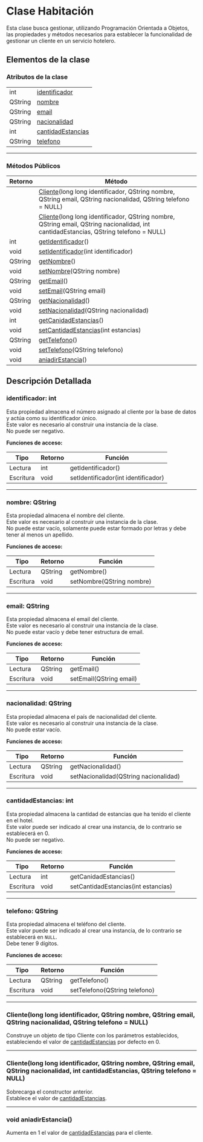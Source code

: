 # Clase Habitación

Esta clase busca gestionar, utilizando Programación Orientada a Objetos, las propiedades y métodos necesarios para establecer la funcionalidad de gestionar un cliente en un servicio hotelero.

## Elementos de la clase

### Atributos de la clase

|||
|---|---|
|int|[identificador](#identificador-int)|
|QString|[nombre](#nombre-qstring)|
|QString|[email](#email-qstring)|
|QString|[nacionalidad](#nacionalidad-qstring)|
|int|[cantidadEstancias](#cantidadestancias-int)|
|QString|[telefono](#telefono-qstring)|

***

### Métodos Públicos

|Retorno|Método|
|---|---|
||[Cliente](#clientelong-long-identificador-qstring-nombre-qstring-email-qstring-nacionalidad-qstring-telefono--null)(long long identificador, QString nombre, QString email, QString nacionalidad, QString telefono = NULL)|
||[Cliente](#clientelong-long-identificador-qstring-nombre-qstring-email-qstring-nacionalidad-int-cantidadestancias-qstring-telefono--null)(long long identificador, QString nombre, QString email, QString nacionalidad, int cantidadEstancias, QString telefono = NULL)|
|int|[getIdentificador](#identificador-int)()|
|void|[setIdentificador](#identificador-int)(int identificador)|
|QString|[getNombre](#nombre-qstring)()|
|void|[setNombre](#nombre-qstring)(QString nombre)|
|QString|[getEmail](#email-qstring)()|
|void|[setEmail](#email-qstring)(QString email)|
|QString|[getNacionalidad](#nacionalidad-qstring)()|
|void|[setNacionalidad](#nacionalidad-qstring)(QString nacionalidad)|
|int|[getCanidadEstancias](#cantidadestancias-int)()|
|void|[setCantidadEstancias](#cantidadestancias-int)(int estancias)|
|QString|[getTelefono](#telefono-qstring)()|
|void|[setTelefono](#telefono-qstring)(QString telefono)|
|void|[aniadirEstancia](#void-aniadirestancia)()|

## Descripción Detallada

### identificador: int

Esta propiedad almacena el número asignado al cliente por la base de datos y actúa como su identificador único.  
Este valor es necesario al construir una instancia de la clase.  
No puede ser negativo.
  
**Funciones de acceso:**
  
|Tipo|Retorno|Función|
|---|---|---|
|Lectura|int|getIdentificador()|
|Escritura|void|setIdentificador(int identificador)|

***

### nombre: QString

Esta propiedad almacena el nombre del cliente.  
Este valor es necesario al construir una instancia de la clase.  
No puede estar vacío, solamente puede estar formado por letras y debe tener al menos un apellido.
  
**Funciones de acceso:**
  
|Tipo|Retorno|Función|
|---|---|---|
|Lectura|QString|getNombre()|
|Escritura|void|setNombre(QString nombre)|

***

### email: QString

Esta propiedad almacena el email del cliente.  
Este valor es necesario al construir una instancia de la clase.  
No puede estar vacío y debe tener estructura de email.
  
**Funciones de acceso:**
  
|Tipo|Retorno|Función|
|---|---|---|
|Lectura|QString|getEmail()|
|Escritura|void|setEmail(QString email)|

***

### nacionalidad: QString

Esta propiedad almacena el país de nacionalidad del cliente.  
Este valor es necesario al construir una instancia de la clase.  
No puede estar vacío.
  
**Funciones de acceso:**
  
|Tipo|Retorno|Función|
|---|---|---|
|Lectura|QString|getNacionalidad()|
|Escritura|void|setNacionalidad(QString nacionalidad)|

***

### cantidadEstancias: int

Esta propiedad almacena la cantidad de estancias que ha tenido el cliente en el hotel.  
Este valor puede ser indicado al crear una instancia, de lo contrario se establecerá en 0.  
No puede ser negativo.
  
**Funciones de acceso:**
  
|Tipo|Retorno|Función|
|---|---|---|
|Lectura|int|getCanidadEstancias()|
|Escritura|void|setCantidadEstancias(int estancias)|

***

### telefono: QString

Esta propiedad almacena el teléfono del cliente.  
Este valor puede ser indicado al crear una instancia, de lo contrario se establecerá en `NULL`.  
Debe tener 9 dígitos.
  
**Funciones de acceso:**
  
|Tipo|Retorno|Función|
|---|---|---|
|Lectura|QString|getTelefono()|
|Escritura|void|setTelefono(QString telefono)|

***

### Cliente(long long identificador, QString nombre, QString email, QString nacionalidad, QString telefono = NULL)

Construye un objeto de tipo Cliente con los parámetros establecidos, estableciendo el valor de [cantidadEstancias](#cantidadestancias-int) por defecto en 0.

***

### Cliente(long long identificador, QString nombre, QString email, QString nacionalidad, int cantidadEstancias, QString telefono = NULL)

Sobrecarga el constructor anterior.  
Establece el valor de [cantidadEstancias](#cantidadestancias-int).

***

### void aniadirEstancia()

Aumenta en 1 el valor de [cantidadEstancias](#cantidadestancias-int) para el cliente.